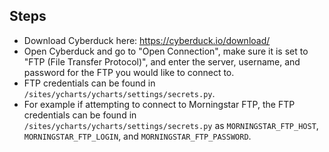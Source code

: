## Steps

- Download Cyberduck here: https://cyberduck.io/download/
- Open Cyberduck and go to "Open Connection", make sure it is set to "FTP (File Transfer Protocol)", and enter the server, username, and password for the FTP you would like to connect to.
- FTP credentials can be found in `/sites/ycharts/ycharts/settings/secrets.py`.
- For example if attempting to connect to Morningstar FTP, the FTP credentials can be found in `/sites/ycharts/ycharts/settings/secrets.py` as  `MORNINGSTAR_FTP_HOST`, `MORNINGSTAR_FTP_LOGIN`, and `MORNINGSTAR_FTP_PASSWORD`.